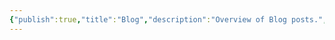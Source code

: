 ```yaml
---
{"publish":true,"title":"Blog","description":"Overview of Blog posts.","created":"Friday, April 26th 2024, 11:53:16 pm","modified":"Saturday, May 31st 2025, 10:28:35 am","cssclasses":"mado-heading index-page hide-date"}
---
```




